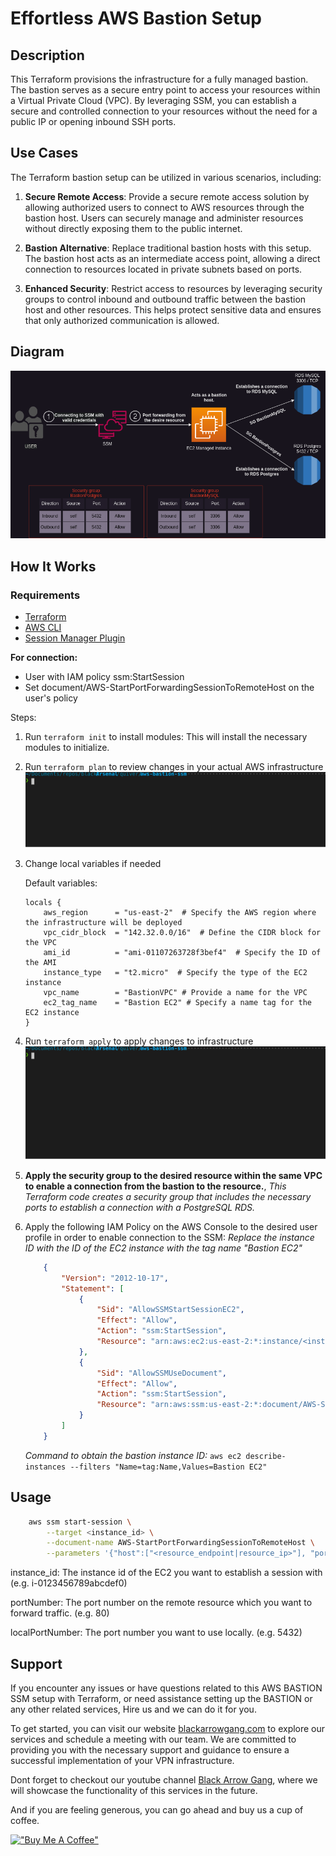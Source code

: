 # **Effortless AWS Bastion Setup**

## **Description**
This Terraform provisions the infrastructure for a fully managed bastion. The bastion serves as a secure entry point to access your resources within a Virtual Private Cloud (VPC). By leveraging SSM, you can establish a secure and controlled connection to your resources without the need for a public IP or opening inbound SSH ports.

## **Use Cases**
The Terraform bastion setup can be utilized in various scenarios, including:

1. **Secure Remote Access**: Provide a secure remote access solution by allowing authorized users to connect to AWS resources through the bastion host. Users can securely manage and administer resources without directly exposing them to the public internet.

2. **Bastion Alternative**: Replace traditional bastion hosts with this setup. The bastion host acts as an intermediate access point, allowing a direct connection to resources located in private subnets based on ports.

3. **Enhanced Security**: Restrict access to resources by leveraging security groups to control inbound and outbound traffic between the bastion host and other resources. This helps protect sensitive data and ensures that only authorized communication is allowed.

## **Diagram**
![Bastion Diagram](https://raw.githubusercontent.com/BlackArrowGang/Arsenal/dev/quiver/aws-bastion-ssm/diagrams/bastion-diagram.png)

## **How It Works**

### **Requirements**
- [Terraform](https://developer.hashicorp.com/terraform/tutorials/aws-get-started/install-cli)
- [AWS CLI](https://github.com/aws/aws-cli)
- [Session Manager Plugin](https://docs.aws.amazon.com/systems-manager/latest/userguide/session-manager-working-with-install-plugin.html)

**For connection:**
- User with IAM policy ssm:StartSession
- Set document/AWS-StartPortForwardingSessionToRemoteHost on the user's policy

Steps: 
1. Run `terraform init` to install modules: This will install the necessary modules to initialize.

2. Run `terraform plan` to review changes in your actual AWS infrastructure ![terraform plan command](https://raw.githubusercontent.com/BlackArrowGang/Arsenal/dev/quiver/aws-bastion-ssm/diagrams/terraform_plan.svg)

3. Change local variables if needed
   
    Default variables: 

    ```
    locals {
        aws_region      = "us-east-2"  # Specify the AWS region where the infrastructure will be deployed
        vpc_cidr_block  = "142.32.0.0/16"  # Define the CIDR block for the VPC
        ami_id          = "ami-01107263728f3bef4"  # Specify the ID of the AMI
        instance_type   = "t2.micro"  # Specify the type of the EC2 instance
        vpc_name        = "BastionVPC" # Provide a name for the VPC
        ec2_tag_name    = "Bastion EC2" # Specify a name tag for the EC2 instance
    }
    ```

4. Run `terraform apply` to apply changes to infrastructure ![terraform apply command](https://raw.githubusercontent.com/BlackArrowGang/Arsenal/dev/quiver/aws-bastion-ssm/diagrams/terraform_apply.svg)

5. **Apply the security group to the desired resource within the same VPC to enable a connection from the bastion to the resource.**, *This Terraform code creates a security group that includes the necessary ports to establish a connection with a PostgreSQL RDS.* 

6. Apply the following IAM Policy on the AWS Console to the desired user profile in order to enable connection to the SSM:
    *Replace the instance ID with the ID of the EC2 instance with the tag name "Bastion EC2"*

    ```json
        {
            "Version": "2012-10-17",
            "Statement": [
                {
                    "Sid": "AllowSSMStartSessionEC2",
                    "Effect": "Allow",
                    "Action": "ssm:StartSession",
                    "Resource": "arn:aws:ec2:us-east-2:*:instance/<instance_id>"
                },
                {
                    "Sid": "AllowSSMUseDocument",
                    "Effect": "Allow",
                    "Action": "ssm:StartSession",
                    "Resource": "arn:aws:ssm:us-east-2:*:document/AWS-StartPortForwardingSession"
                }
            ]
        }
    ```
    *Command to obtain the bastion instance ID:*
`aws ec2 describe-instances --filters "Name=tag:Name,Values=Bastion EC2"`

## Usage
```bash
    aws ssm start-session \
        --target <instance_id> \
        --document-name AWS-StartPortForwardingSessionToRemoteHost \
        --parameters '{"host":["<resource_endpoint|resource_ip>"], "portNumber":["<host_port>"], "localPortNumber":["<machine_port>"]}'
```


instance_id: The instance id of the EC2 you want to establish a session with (e.g. i-0123456789abcdef0)

portNumber: The port number on the remote resource which you want to forward traffic. (e.g. 80)

localPortNumber: The port number you want to use locally. (e.g. 5432)

## Support
If you encounter any issues or have questions related to this AWS BASTION SSM setup with Terraform, or need assistance setting up the BASTION or any other related services, Hire us and we can do it for you.

To get started, you can visit our website [blackarrowgang.com](https://blackarrowgang.com) to explore our services and schedule a meeting with our team. We are committed to providing you with the necessary support and guidance to ensure a successful implementation of your VPN infrastructure.

Dont forget to checkout our youtube channel [Black Arrow Gang](https://www.youtube.com/@blackarrowgang3373), where we will showcase the functionality of this services in the future. 

And if you are feeling generous, you can go ahead and buy us a cup of coffee.

[!["Buy Me A Coffee"](https://www.buymeacoffee.com/assets/img/custom_images/orange_img.png)](https://blackarrowgang.com)

